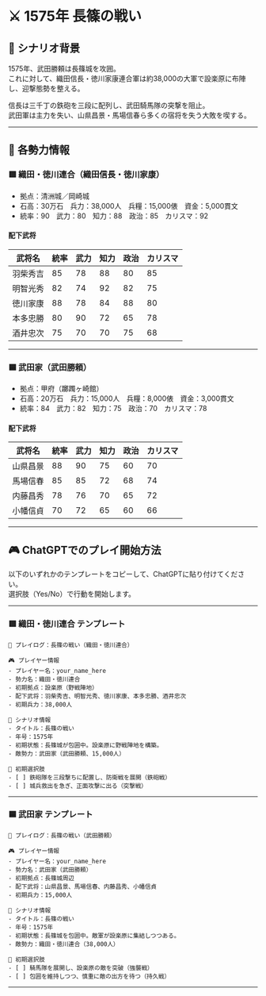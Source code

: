 # ⚔️ 1575年 長篠の戦い

## 📘 シナリオ背景

1575年、武田勝頼は長篠城を攻囲。  
これに対して、織田信長・徳川家康連合軍は約38,000の大軍で設楽原に布陣し、迎撃態勢を整える。

信長は三千丁の鉄砲を三段に配列し、武田騎馬隊の突撃を阻止。  
武田軍は主力を失い、山県昌景・馬場信春ら多くの宿将を失う大敗を喫する。

---

## 🧠 各勢力情報

### 🟥 織田・徳川連合（織田信長・徳川家康）

- 拠点：清洲城／岡崎城
- 石高：30万石　兵力：38,000人　兵糧：15,000俵　資金：5,000貫文
- 統率：90　武力：80　知力：88　政治：85　カリスマ：92

#### 配下武将

| 武将名       | 統率 | 武力 | 知力 | 政治 | カリスマ |
|--------------|------|------|------|--------|-----------|
| 羽柴秀吉     | 85   | 78   | 88   | 80   | 85        |
| 明智光秀     | 82   | 74   | 92   | 82   | 75        |
| 徳川家康     | 88   | 78   | 84   | 88   | 80        |
| 本多忠勝     | 80   | 90   | 72   | 65   | 78        |
| 酒井忠次     | 75   | 70   | 70   | 75   | 68        |

---

### 🟦 武田家（武田勝頼）

- 拠点：甲府（躑躅ヶ崎館）
- 石高：20万石　兵力：15,000人　兵糧：8,000俵　資金：3,000貫文
- 統率：84　武力：82　知力：75　政治：70　カリスマ：78

#### 配下武将

| 武将名       | 統率 | 武力 | 知力 | 政治 | カリスマ |
|--------------|------|------|------|--------|-----------|
| 山県昌景     | 88   | 90   | 75   | 60   | 70        |
| 馬場信春     | 85   | 85   | 72   | 68   | 74        |
| 内藤昌秀     | 78   | 76   | 70   | 65   | 72        |
| 小幡信貞     | 70   | 72   | 65   | 60   | 66        |

---

## 🎮 ChatGPTでのプレイ開始方法

以下のいずれかのテンプレートをコピーして、ChatGPTに貼り付けてください。  
選択肢（Yes/No）で行動を開始します。

---

### 🟥 織田・徳川連合 テンプレート

```
📝 プレイログ：長篠の戦い（織田・徳川連合）

🎮 プレイヤー情報
- プレイヤー名：your_name_here
- 勢力名：織田・徳川連合
- 初期拠点：設楽原（野戦陣地）
- 配下武将：羽柴秀吉、明智光秀、徳川家康、本多忠勝、酒井忠次
- 初期兵力：38,000人

📘 シナリオ情報
- タイトル：長篠の戦い
- 年号：1575年
- 初期状態：長篠城が包囲中。設楽原に野戦陣地を構築。
- 敵勢力：武田家（武田勝頼、15,000人）

🎯 初期選択肢
- [ ] 鉄砲隊を三段撃ちに配置し、防衛戦を展開（鉄砲戦）
- [ ] 城兵救出を急ぎ、正面攻撃に出る（突撃戦）
```

---

### 🟦 武田家 テンプレート

```
📝 プレイログ：長篠の戦い（武田勝頼）

🎮 プレイヤー情報
- プレイヤー名：your_name_here
- 勢力名：武田家（武田勝頼）
- 初期拠点：長篠城周辺
- 配下武将：山県昌景、馬場信春、内藤昌秀、小幡信貞
- 初期兵力：15,000人

📘 シナリオ情報
- タイトル：長篠の戦い
- 年号：1575年
- 初期状態：長篠城を包囲中。敵軍が設楽原に集結しつつある。
- 敵勢力：織田・徳川連合（38,000人）

🎯 初期選択肢
- [ ] 騎馬隊を展開し、設楽原の敵を突破（強襲戦）
- [ ] 包囲を維持しつつ、慎重に敵の出方を待つ（持久戦）
```

---
